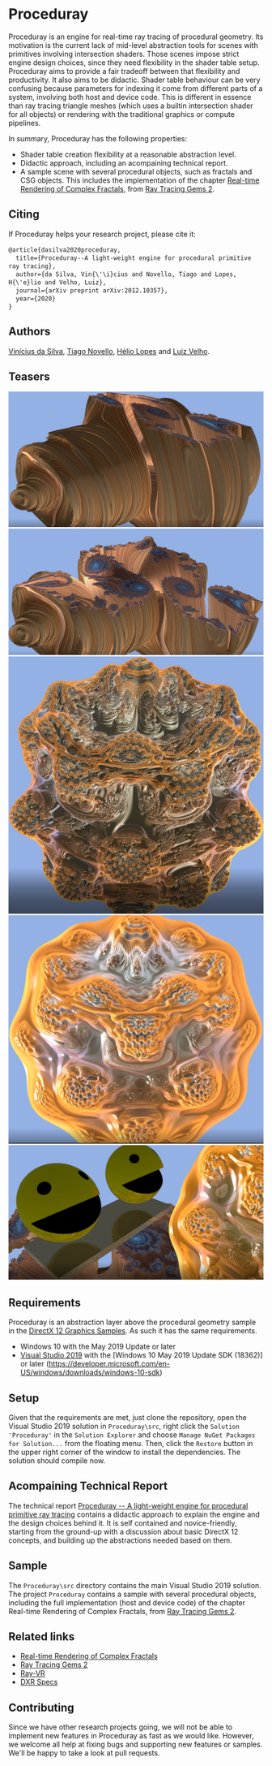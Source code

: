 
# Proceduray

Proceduray is an engine for real-time ray tracing of procedural geometry. Its motivation is the current lack of mid-level abstraction tools for scenes with primitives involving intersection shaders. Those scenes impose strict engine design choices, since they need flexibility in the shader table setup. Proceduray aims to provide a fair tradeoff between that flexibility and productivity. It also aims to be didactic. Shader table behaviour can be very confusing because parameters for indexing it come from different parts of a system, involving both host and device code. This is different in essence than ray tracing triangle meshes (which uses a builtin intersection shader for all objects) or rendering with the traditional graphics or compute pipelines.

In summary, Proceduray has the following properties:

* Shader table creation flexibility at a reasonable abstraction level.
* Didactic approach, including an acompaining technical report.
* A sample scene with several procedural objects, such as fractals and CSG objects. This includes the implementation of the chapter [Real-time Rendering of Complex Fractals](https://github.com/dsilvavinicius/realtime_rendering_of_complex_fractals), from [Ray Tracing Gems 2](https://developer.nvidia.com/blog/ray-tracing-gems-ii-available-august-4th/).

## Citing

If Proceduray helps your research project, please cite it:

```
@article{dasilva2020proceduray,
  title={Proceduray--A light-weight engine for procedural primitive ray tracing},
  author={da Silva, Vin{\'\i}cius and Novello, Tiago and Lopes, H{\'e}lio and Velho, Luiz},
  journal={arXiv preprint arXiv:2012.10357},
  year={2020}
}
```

## Authors

[Vinícius da Silva](http://dsilvavinicius.github.io), [Tiago Novello](https://sites.google.com/site/tiagonovellodebrito), [Hélio Lopes](http://www-di.inf.puc-rio.br/~lopes) and [Luiz Velho](http://lvelho.impa.br/).

## Teasers

![](figs/julia1.png "Julia Set 1")
![](figs/julia2.png "Julia Set 2")
![](figs/mandel1.png "Mandelbulb 1")
![](figs/mandel2.png "Mandelbulb 2")
![](figs/procedural_scene.png "Procedural Scene")

## Requirements

Proceduray is an abstraction layer above the procedural geometry sample in the [DirectX 12 Graphics Samples](https://github.com/microsoft/DirectX-Graphics-Samples). As such it has the same requirements.

* Windows 10 with the May 2019 Update or later
* [Visual Studio 2019](https://www.visualstudio.com/) with the [Windows 10 May 2019 Update SDK (18362)] or later (https://developer.microsoft.com/en-US/windows/downloads/windows-10-sdk)

## Setup

Given that the requirements are met, just clone the repository, open the Visual Studio 2019 solution in `Proceduray\src`, right click the `Solution 'Proceduray'` in the `Solution Explorer` and choose `Manage NuGet Packages for Solution...` from the floating menu. Then, click the `Restore` button in the upper right corner of the window to install the dependencies. The solution should compile now.

## Acompaining Technical Report

The technical report [Proceduray -- A light-weight engine for procedural primitive ray tracing](https://arxiv.org/abs/2012.10357) contains a didactic approach to explain the engine and the design choices behind it. It is self contained and novice-friendly, starting from the ground-up with a discussion about basic DirectX 12 concepts, and building up the abstractions needed based on them.

## Sample

The `Proceduray\src` directory contains the main Visual Studio 2019 solution. The project `Proceduray` contains a sample with several procedural objects, including the full implementation (host and device code) of the chapter Real-time Rendering of Complex Fractals, from [Ray Tracing Gems 2](https://developer.nvidia.com/blog/ray-tracing-gems-ii-available-august-4th/).

## Related links
* [Real-time Rendering of Complex Fractals](https://github.com/dsilvavinicius/realtime_rendering_of_complex_fractals)
* [Ray Tracing Gems 2](https://developer.nvidia.com/blog/ray-tracing-gems-ii-available-august-4th/)
* [Ray-VR](https://www.visgraf.impa.br/ray-vr/)
* [DXR Specs](https://microsoft.github.io/DirectX-Specs/d3d/Raytracing.html)

## Contributing

Since we have other research projects going, we will not be able to implement new features in Proceduray as fast as we would like. However, we welcome all help at fixing bugs and supporting new features or samples.  We'll be happy to take a look at pull requests.
